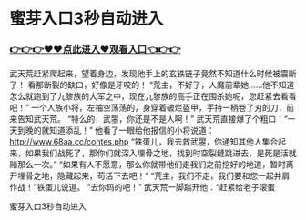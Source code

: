 # 蜜芽入口3秒自动进入

### <a href="https://github.com/baofx/laka/issues/1">👉👉👉♥♥点此进入♥观看入口👈👉👉</a>
武天荒赶紧爬起来，望着身边，发现他手上的玄铁链子竟然不知道什么时候被震断了！
    看那断裂的缺口，好像是牙咬的！
    “荒主，不好了，人魔前辈她……他不知道怎么就跑到了九黎族的大军之中，现在九黎族的高手正在围杀她呢，您赶紧去看看吧！”
    一个人族小将，左袖空荡荡的，身穿着破烂盔甲，手持一柄卷了刃的刀，前来告知武天荒。
    “特么的，武曌，你还是不是人啊！”
    武天荒直接爆了个粗口：“一天到晚的就知道添乱！”
    他看了一眼给他报信的小将说道：
    http://www.68aa.cc/contes.php
    “铁蛋儿，我去救武曌，你通知其他人集合起来，如果我们战死了，那你们就深入埋骨之地，找到时空裂缝跳进去，是死是活就赌那么一次。”
    “如果有人不愿意，那么你就带他们走我们之前挖好的地道，暂时离开埋骨之地，隐藏起来，苟活下去吧！”
    “荒主，我们不走，我们要和您一起并肩作战！”铁蛋儿说道。
    “去你码的吧！”
    武天荒一脚踹开他：“赶紧给老子滚蛋

蜜芽入口3秒自动进入
